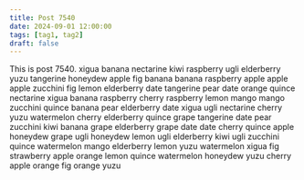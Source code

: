 ```yaml
---
title: Post 7540
date: 2024-09-01 12:00:00
tags: [tag1, tag2]
draft: false
---
```

This is post 7540.
xigua
banana
nectarine
kiwi
raspberry
ugli
elderberry
yuzu
tangerine
honeydew
apple
fig
banana
banana
raspberry
apple
apple
apple
zucchini
fig
lemon
elderberry
date
tangerine
pear
date
orange
quince
nectarine
xigua
banana
raspberry
cherry
raspberry
lemon
mango
mango
zucchini
quince
banana
pear
elderberry
date
xigua
ugli
nectarine
cherry
yuzu
watermelon
cherry
elderberry
quince
grape
tangerine
date
pear
zucchini
kiwi
banana
grape
elderberry
grape
date
date
cherry
quince
apple
honeydew
grape
ugli
honeydew
lemon
ugli
elderberry
kiwi
ugli
zucchini
quince
watermelon
mango
elderberry
lemon
yuzu
watermelon
xigua
fig
strawberry
apple
orange
lemon
quince
watermelon
honeydew
yuzu
cherry
apple
orange
fig
orange
yuzu
